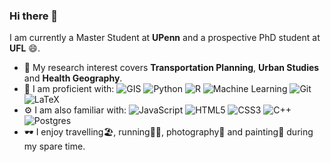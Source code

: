 ### Hi there 👋

I am currently a Master Student at **UPenn** and a prospective PhD student at **UFL** 😄. 
- 🔭 My research interest covers **Transportation Planning**, **Urban Studies** and **Health Geography**.
- 🚀 I am proficient with: 
  ![GIS](https://img.shields.io/badge/🌍-GIS-<brightgreen>) 
  ![Python](https://img.shields.io/badge/-Python-8fcfd1?style=plastic&logo=Python) 
  ![R](https://img.shields.io/badge/r-%23276DC3.svg?style=plastic&logo=r&logoColor=white)
  ![Machine Learning](https://img.shields.io/badge/🖥️-MachineLearning-<ff69b4>) 
  ![Git](https://img.shields.io/badge/-Git-black?style=plastic&logo=git)
  ![LaTeX](https://img.shields.io/badge/latex-%23008080.svg?style=plastic&logo=latex&logoColor=white)
- ⚙️ I am also familiar with:
  ![JavaScript](https://img.shields.io/badge/-JavaScript-black?style=plastic&logo=javascript)
  ![HTML5](https://img.shields.io/badge/-HTML5-E34F26?style=plastic&logo=html5&logoColor=white)
  ![CSS3](https://img.shields.io/badge/-CSS3-1572B6?style=plastic&logo=css3)
  ![C++](https://img.shields.io/badge/-C++-00599C?style=plastic&logo=c)
  ![Postgres](https://img.shields.io/badge/postgres-%23316192.svg?style=plastic&logo=postgresql&logoColor=white)
- 🕶️ I enjoy travelling🏖️, running🏃‍♀️, photography📸 and painting🎨 during my spare time.

